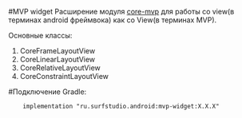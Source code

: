 #MVP widget
Расширение модуля [core-mvp](../core-mvp/README.md) для работы со view(в терминах android фреймвока) как со View(в терминах MVP). 

Основные классы:

1. CoreFrameLayoutView
1. CoreLinearLayoutView
1. CoreRelativeLayoutView
1. CoreConstraintLayoutView

#Подключение
Gradle:
```
    implementation "ru.surfstudio.android:mvp-widget:X.X.X"
```